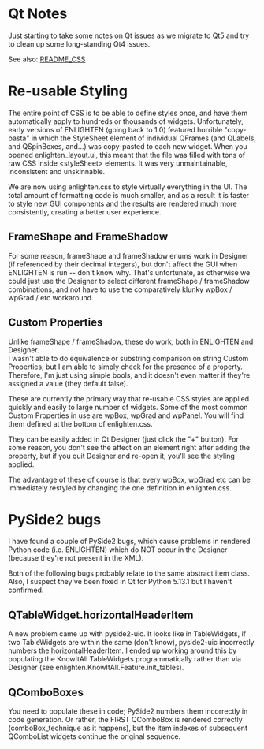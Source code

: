# Qt Notes

Just starting to take some notes on Qt issues as we migrate to Qt5 and try to 
clean up some long-standing Qt4 issues.

See also: [README_CSS](README_CSS.md)

# Re-usable Styling

The entire point of CSS is to be able to define styles once, and have them
automatically apply to hundreds or thousands of widgets.  Unfortunately, early
versions of ENLIGHTEN (going back to 1.0) featured horrible "copy-pasta" in
which the StyleSheet element of individual QFrames (and QLabels, and QSpinBoxes,
and...) was copy-pasted to each new widget.  When you opened enlighten_layout.ui,
this meant that the file was filled with tons of raw CSS inside &lt;styleSheet&gt;
elements.  It was very unmaintainable, inconsistent and unskinnable.

We are now using enlighten.css to style virtually everything in the UI.  The
total amount of formatting code is much smaller, and as a result it is faster to 
style new GUI components and the results are rendered much more consistently,
creating a better user experience.

## FrameShape and FrameShadow

For some reason, frameShape and frameShadow enums work in Designer (if referenced 
by their decimal integers), but don't affect the GUI when ENLIGHTEN is run -- 
don't know why.  That's unfortunate, as otherwise we could just use the Designer
to select different frameShape / frameShadow combinations, and not have to use
the comparatively klunky wpBox / wpGrad / etc workaround.

## Custom Properties

Unlike frameShape / frameShadow, these do work, both in ENLIGHTEN and Designer.  
I wasn't able to do equivalence or substring comparison on string Custom 
Properties, but I am able to simply check for the presence of a property.  
Therefore, I'm just using simple bools, and it doesn't even matter if they're 
assigned a value (they default false).

These are currently the primary way that re-usable CSS styles are applied quickly
and easily to large number of widgets.  Some of the most common Custom Properties
in use are wpBox, wpGrad and wpPanel.  You will find them defined at the bottom 
of enlighten.css.

They can be easily added in Qt Designer (just click the "+" button).  For some
reason, you don't see the affect on an element right after adding the property,
but if you quit Designer and re-open it, you'll see the styling applied.

The advantage of these of course is that every wpBox, wpGrad etc can be 
immediately restyled by changing the one definition in enlighten.css.

# PySide2 bugs

I have found a couple of PySide2 bugs, which cause problems in rendered Python 
code (i.e. ENLIGHTEN) which do NOT occur in the Designer (because they're not 
present in the XML).

Both of the following bugs probably relate to the same abstract item class.
Also, I suspect they've been fixed in Qt for Python 5.13.1 but I haven't 
confirmed.

## QTableWidget.horizontalHeaderItem

A new problem came up with pyside2-uic.  It looks like in TableWidgets, if two 
TableWidgets are within the same (don't know), pyside2-uic incorrectly numbers 
the horizontalHeaderItem.  I ended up working around this by populating the 
KnowItAll TableWidgets programmatically rather than via Designer (see 
enlighten.KnowItAll.Feature.init_tables).

## QComboBoxes

You need to populate these in code; PySide2 numbers them incorrectly in code 
generation.  Or rather, the FIRST QComboBox is rendered correctly 
(comboBox_technique as it happens), but the item indexes of subsequent QComboList 
widgets continue the original sequence.
